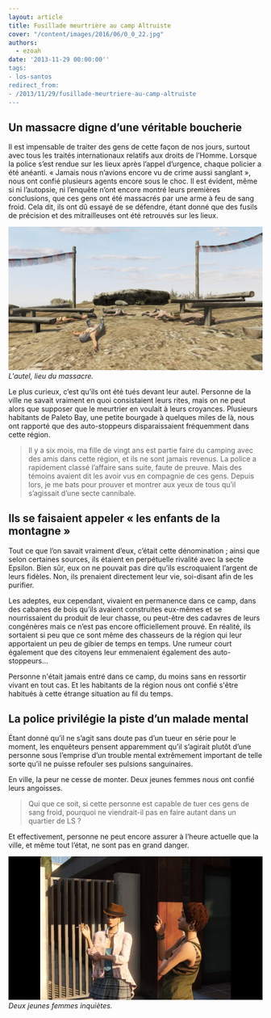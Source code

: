 ```yaml
---
layout: article
title: Fusillade meurtrière au camp Altruiste
cover: "/content/images/2016/06/0_0_22.jpg"
authors:
  - ezoah
date: '2013-11-29 00:00:00''
tags:
- los-santos
redirect_from:
- /2013/11/29/fusillade-meurtriere-au-camp-altruiste
---
```


## Un massacre digne d’une véritable boucherie

Il est impensable de traiter des gens de cette façon de nos jours, surtout avec tous les traités internationaux relatifs aux droits de l’Homme. Lorsque la police s’est rendue sur les lieux après l’appel d’urgence, chaque policier a été anéanti. « Jamais nous n’avions encore vu de crime aussi sanglant », nous ont confié plusieurs agents encore sous le choc. Il est évident, même si ni l’autopsie, ni l’enquête n’ont encore montré leurs premières conclusions, que ces gens ont été massacrés par une arme à feu de sang froid. Cela dit, ils ont dû essayé de se défendre, étant donné que des fusils de précision et des mitrailleuses ont été retrouvés sur les lieux.

![L'autel, lieu du massacre.](/content/images/2016/06/0_0_23.jpg)
_L'autel, lieu du massacre._

Le plus curieux, c’est qu’ils ont été tués devant leur autel. Personne de la ville ne savait vraiment en quoi consistaient leurs rites, mais on ne peut alors que supposer que le meurtrier en voulait à leurs croyances. Plusieurs habitants de Paleto Bay, une petite bourgade à quelques miles de là, nous ont rapporté que des auto-stoppeurs disparaissaient fréquemment dans cette région.

> Il y a six mois, ma fille de vingt ans est partie faire du camping avec des amis dans cette région, et ils ne sont jamais revenus. La police a rapidement classé l’affaire sans suite, faute de preuve. Mais des témoins avaient dit les avoir vus en compagnie de ces gens. Depuis lors, je me bats pour prouver et montrer aux yeux de tous qu’il s’agissait d’une secte cannibale.

## Ils se faisaient appeler « les enfants de la montagne »

Tout ce que l’on savait vraiment d’eux, c’était cette dénomination ; ainsi que selon certaines sources, ils étaient en perpétuelle rivalité avec la secte Epsilon. Bien sûr, eux on ne pouvait pas dire qu’ils escroquaient l’argent de leurs fidèles. Non, ils prenaient directement leur vie, soi-disant afin de les purifier.

Les adeptes, eux cependant, vivaient en permanence dans ce camp, dans des cabanes de bois qu’ils avaient construites eux-mêmes et se nourrissaient du produit de leur chasse, ou peut-être des cadavres de leurs congénères mais ce n’est pas encore officiellement prouvé. En réalité, ils sortaient si peu que ce sont même des chasseurs de la région qui leur apportaient un peu de gibier de temps en temps. Une rumeur court également que des citoyens leur emmenaient également des auto-stoppeurs…

Personne n'était jamais entré dans ce camp, du moins sans en ressortir vivant en tout cas. Et les habitants de la région nous ont confié s'être habitués à cette étrange situation au fil du temps.

## La police privilégie la piste d’un malade mental

Étant donné qu’il ne s’agit sans doute pas d’un tueur en série pour le moment, les enquêteurs pensent apparemment qu’il s’agirait plutôt d’une personne sous l’emprise d’un trouble mental extrêmement important de telle sorte qu’il ne puisse refouler ses pulsions sanguinaires.

En ville, la peur ne cesse de monter. Deux jeunes femmes nous ont confié leurs angoisses.

> Qui que ce soit, si cette personne est capable de tuer ces gens de sang froid, pourquoi ne viendrait-il pas en faire autant dans un quartier de LS ?

Et effectivement, personne ne peut encore assurer à l’heure actuelle que la ville, et même tout l’état, ne sont pas en grand danger.

![Deux jeunes femmes inquiètes.](/content/images/2016/06/0_0_24.jpg)
_Deux jeunes femmes inquiètes._